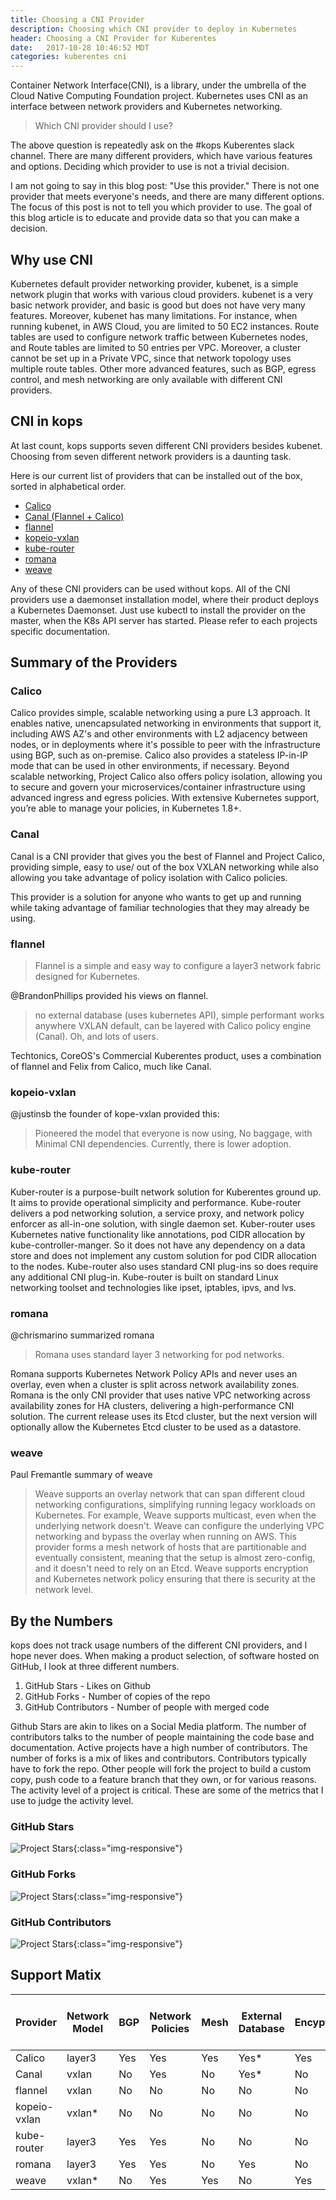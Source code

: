 ```yaml
---
title: Choosing a CNI Provider
description: Choosing which CNI provider to deploy in Kubernetes
header: Choosing a CNI Provider for Kuberentes
date:   2017-10-28 10:46:52 MDT
categories: kuberentes cni
---
```


Container Network Interface(CNI), is a library, under the umbrella of the  Cloud
Native Computing Foundation project. Kubernetes uses CNI as an interface between
network providers and Kubernetes networking.

> Which CNI provider should I use?

The above question is repeatedly ask on the #kops Kuberentes slack channel.
There are many different providers, which have various features and options.
Deciding which provider to use is not a trivial decision.

I am not going to say in this blog post: "Use this provider."  There is not one
provider that meets everyone's needs, and there are many different options. The
focus of this post is not to tell you which provider to use.  The goal of this
blog article is to educate and provide data so that you can make a decision.

## Why use CNI

Kubernetes default provider networking provider, kubenet, is a simple network
plugin that works with various cloud providers.  kubenet is a very basic network
provider, and basic is good but does not have very many features. Moreover,
kubenet has many  limitations.  For instance, when running kubenet, in AWS
Cloud, you are limited to 50 EC2 instances.  Route tables are used to configure
network traffic between Kubernetes nodes, and Route tables are limited to 50
entries per VPC. Moreover, a cluster cannot be set up in a Private VPC, since
that network topology uses multiple route tables.  Other more advanced features,
such as BGP, egress control, and mesh networking are only available with
different CNI providers.

## CNI in kops

At last count, kops supports seven different CNI providers besides kubenet.
Choosing from seven different network providers is a daunting task.

Here is our current list of providers that can be installed out of the box,
sorted in alphabetical order.

- [Calico](http://docs.projectcalico.org/)
- [Canal (Flannel + Calico)](https://github.com/projectcalico/canal)
- [flannel](https://github.com/coreos/flannel)
- [kopeio-vxlan](https://github.com/kopeio/networking)
- [kube-router](https://github.com/cloudnativelabs/kube-router)
- [romana](https://github.com/romana/romana)
- [weave](https://github.com/weaveworks/weave-kube)

Any of these CNI providers can be used without kops. All of the CNI providers
use a daemonset installation model, where their product deploys a Kubernetes
Daemonset.  Just use kubectl to install the provider on the master, when the K8s
API server has started. Please refer to each projects specific documentation.

## Summary of the Providers

### Calico

Calico provides simple, scalable networking using a pure L3 approach.  It
enables native, unencapsulated networking in environments that support it,
including AWS AZ's and other environments with L2 adjacency between nodes, or in
deployments where it's possible to peer with the infrastructure using BGP, such
as on-premise. Calico also provides a stateless IP-in-IP mode that can be used
in other environments, if necessary. Beyond scalable networking, Project Calico
also offers policy isolation, allowing you to secure and govern your
microservices/container infrastructure using advanced ingress and egress
policies.   With extensive Kubernetes support, you’re able to manage your
policies, in Kubernetes 1.8+.

### Canal

Canal is a CNI provider that gives you the best of Flannel and Project Calico,
providing simple, easy to use/ out of the box VXLAN networking while also
allowing you take advantage of policy isolation with Calico policies.

This provider is a solution for anyone who wants to get up and running while
taking advantage of familiar technologies that they may already be using.

### flannel

> Flannel is a simple and easy way to configure a layer3 network fabric designed
for Kubernetes.

@BrandonPhillips provided his views on flannel.

> no external database (uses kubernetes API), simple performant works anywhere
VXLAN default, can be layered with Calico policy engine (Canal). Oh, and lots of
users.

Techtonics,  CoreOS's Commercial Kuberentes product, uses a combination of
flannel and Felix from Calico, much like Canal.

### kopeio-vxlan

@justinsb the founder of kope-vxlan provided this:

> Pioneered the model that everyone is now using, No baggage, with  Minimal CNI
dependencies.  Currently, there is lower adoption.

### kube-router

Kuber-router is a purpose-built network solution for Kuberentes ground up. It
aims to provide operational simplicity and performance. Kube-router delivers a
pod networking solution, a service proxy, and network policy enforcer as
all-in-one solution, with single daemon set. Kuber-router uses Kubernetes native
functionality like annotations, pod CIDR allocation by kube-controller-manger.
So it does not have any dependency on a data store and does not implement any
custom solution for pod CIDR allocation to the nodes. Kube-router also uses
standard CNI plug-ins so does require any additional CNI plug-in. Kube-router is
built on standard Linux networking toolset and technologies like ipset,
iptables, ipvs, and lvs.

### romana

@chrismarino summarized romana

> Romana uses standard layer 3 networking for pod networks.

Romana supports Kubernetes Network Policy APIs and never uses an overlay, even
when a cluster is split across network availability zones.  Romana is the only
CNI provider that uses native VPC networking across availability zones for HA
clusters, delivering a high-performance CNI solution. The current release uses
its Etcd cluster, but the next version will optionally allow the Kubernetes Etcd
cluster to be used as a datastore.

### weave

Paul Fremantle summary of weave

> Weave supports an overlay network that can span different cloud networking
configurations, simplifying running legacy workloads on Kubernetes. For example,
Weave supports multicast, even when the underlying network doesn't. Weave can
configure the underlying VPC networking and bypass the overlay when running on
AWS.  This provider forms a mesh network of hosts that are partitionable and
eventually consistent, meaning that the setup is almost zero-config, and it
doesn't need to rely on an Etcd. Weave supports encryption and Kubernetes
network policy ensuring that there is security at the network level.

## By the Numbers

kops does not track usage numbers of the different CNI providers, and I hope
never does.  When making a product selection, of software hosted on GitHub, I
look at three different numbers.

1. GitHub Stars - Likes on Github
1. GitHub Forks - Number of copies of the repo
1. GitHub Contributors - Number of people with merged code

Github Stars are akin to likes on a Social Media platform.  The number of
contributors talks to the number of people maintaining the code base and
documentation.  Active projects have a high number of contributors. The number
of forks is a mix of likes and contributors. Contributors typically have to fork
the repo. Other people will fork the project to build a custom copy, push code
to a feature branch that they own, or for various reasons. The activity level of
a project is critical.  These are some of the metrics that I use to judge the
activity level.


### GitHub Stars

![Project Stars](/img/cni-github-03.png){:class="img-responsive"}

### GitHub Forks

![Project Stars](/img/cni-github-02.png){:class="img-responsive"}

### GitHub Contributors

![Project Stars](/img/cni-github-01.png){:class="img-responsive"}

## Support Matix

<table class="custom-table">
  <thead>
    <tr>
      <th>Provider</th>
      <th>Network <br>Model</th>
      <th>BGP</th>
      <th>Network <br>Policies</th>
      <th>Mesh</th>
      <th>External <br>Database</th>
      <th>Encyption</th>
      <th>Ingress / Egress<br> Policies</th>
      <th>Commercial <br>Support</th>
    </tr>
  </thead>
  <tbody>
    <tr>
      <td>Calico</td>
      <td>layer3</td>
      <td>Yes</td>
      <td>Yes</td>
      <td>Yes</td>
      <td>Yes*</td>
      <td>Yes</td>
      <td>Yes</td>
      <td>Yes</td>
    </tr>
    <tr>
      <td>Canal</td>
      <td>vxlan</td>
      <td>No</td>
      <td>Yes</td>
      <td>No</td>
      <td>Yes*</td>
      <td>No</td>
      <td>Yes</td>
      <td>No</td>
    </tr>
    <tr>
      <td>flannel</td>
      <td>vxlan</td>
      <td>No</td>
      <td>No</td>
      <td>No</td>
      <td>No</td>
      <td>No</td>
      <td>No</td>
      <td>No</td>
    </tr>
    <tr>
      <td>kopeio-vxlan</td>
      <td>vxlan*</td>
      <td>No</td>
      <td>No</td>
      <td>No</td>
      <td>No</td>
      <td>No</td>
      <td>No</td>
      <td>No</td>
    </tr>
    <tr>
      <td>kube-router</td>
      <td>layer3</td>
      <td>Yes</td>
      <td>Yes</td>
      <td>No</td>
      <td>No</td>
      <td>No</td>
      <td>No</td>
      <td>No</td>
    </tr>
    <tr>
      <td>romana</td>
      <td>layer3</td>
      <td>Yes</td>
      <td>Yes</td>
      <td>No</td>
      <td>Yes</td>
      <td>No</td>
      <td>Yes</td>
      <td>Yes</td>
    </tr>
    <tr>
      <td>weave</td>
      <td>vxlan*</td>
      <td>No</td>
      <td>Yes</td>
      <td>Yes</td>
      <td>No</td>
      <td>Yes</td>
      <td>Yes</td>
      <td>Yes</td>
    </tr>
  </tbody>
</table>

